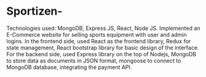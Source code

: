 # Sportizen-
Technologies used: MongoDB, Express JS, React, Node JS. Implemented an E-Commerce website for selling sports equipment with user and admin logins. In the frontend side, used React as the frontend library, Redux for state management, React bootstrap library for basic design of the interface. For the backend side, used Express library on the top of Nodejs, MongoDB to store data as documents in JSON format, mongoose to connect to MongoDB database, integrating the payment API.

